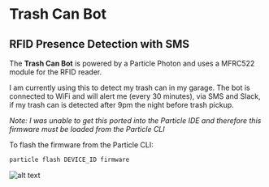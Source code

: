 # Trash Can Bot
## RFID Presence Detection with SMS
The **Trash Can Bot** is powered by a Particle Photon and uses a MFRC522 module for the RFID reader.

I am currently using this to detect my trash can in my garage. The bot is connected to WiFi and will alert me (every 30 minutes), via SMS and Slack, if my trash can is detected after 9pm the night before trash pickup.

*Note: I was unable to get this ported into the Particle IDE and therefore this firmware must be loaded from the Particle CLI*

To flash the firmware from the Particle CLI:

  ``` bash
  particle flash DEVICE_ID firmware
  ```

![alt text](http://i.imgur.com/DypbCyD.png "SMS Screenshot Example")
